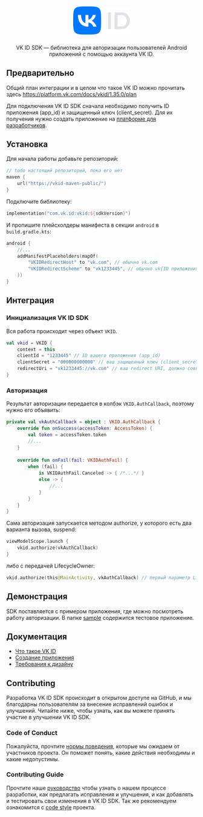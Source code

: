 <div align="center">
  <h1 align="center">
    <img src="logo.svg" width="150" alt="VK ID SDK Logo">
  </h1>
  <p align="center">
    VK ID SDK — библиотека для авторизации пользователей Android приложений с помощью аккаунта VK ID.
  </p>
</div>

## Предварительно

Общий план интеграции и в целом что такое VK ID можно прочитать здесь https://platform.vk.com/docs/vkid/1.35.0/plan

Для подключения VK ID SDK сначала необходимо получить ID приложения (app_id) и защищенный ключ (client_secret). Для их получения нужно создать приложение на [платформе для разработчиков](https://platform.vk.com/docs/vkid/1.35.0/create-application).


## Установка

Для начала работы добавьте репозиторий:
```kotlin
// todo настоящий репозиторий, пока его нет
maven {
    url("https://vkid-maven-public/")
}
```

Подключите библиотеку:
```kotlin
implementation("com.vk.id:vkid:${sdkVersion}")
```

И пропишите плейсхолдеры манифеста в секции `android` в `build.gradle.kts`:
```kotlin
android {
    //...
    addManifestPlaceholders(mapOf(
        "VKIDRedirectHost" to "vk.com", // обычно vk.com
        "VKIDRedirectScheme" to "vk1233445", // обычно vk{ID приложения}
    ))
}
```

## Интеграция
### Инициализация VK ID SDK
Вся работа происходит через объект `VKID`.
```kotlin
val vkid = VKID {
    context = this
    clientId = "1233445" // ID вашего приложения (app_id)
    clientSecret = "000000000000" // ваш защищенный ключ (client_secret)
    redirectUri = "vk1233445://vk.com" // ваш redirect URI, должно совпадать с тем что указано в VKIDRedirectScheme и VKIDRedirectHost в плейсхолдерах манифеста
}
```
### Авторизация
Результат авторизации передается в колбэк `VKID.AuthCallback`, поэтому нужно его объявить:
```kotlin
private val vkAuthCallback = object : VKID.AuthCallback {
    override fun onSuccess(accessToken: AccessToken) {     
        val token = accessToken.token
        //...
    }
 
    override fun onFail(fail: VKIDAuthFail) {
        when (fail) {
            is VKIDAuthFail.Canceled -> { /*...*/ }
            else -> {
                //...
            }
        }
    }
}
```
Сама авторизация запускается методом authorize, у которого есть два варианта вызова, suspend:
```kotlin
viewModelScope.launch {
    vkid.authorize(vkAuthCallback)
}
```
либо с передачей LifecycleOwner:
```kotlin
vkid.authorize(this@MainActivity, vkAuthCallback) // первый параметр LifecycleOwner, например активити
```

## Демонстрация

SDK поставляется с примером приложения, где можно посмотреть работу авторизации.
В папке [sample](sample) содержится тестовое приложение.

## Документация

- [Что такое VK ID](https://platform.vk.com/docs/vkid/1.35.0/start-page)
- [Создание приложения](https://platform.vk.com/docs/vkid/1.35.0/create-application)
- [Требования к дизайну](https://platform.vk.com/docs/vkid/1.35.0/guidelines/design-rules)

## Contributing
Разработка VK ID SDK происходит в открытом доступе на GitHub, и мы благодарны пользователям за внесение исправлений ошибок и улучшений. Читайте ниже, чтобы узнать, как вы можете принять участие в улучшении VK ID SDK.

### Code of Conduct
Пожалуйста, прочтите [нормы поведения](CODE_OF_CONDUCT.md), которые мы ожидаем от участников проекта. Он поможет понять, какие действия необходимы и какие недопустимы.

### Contributing Guide
Прочтите наше [руководство](CONTRIBUTING.md) чтобы узнать о нашем процессе разработки, как предлагать исправления и улучшения, и как добавлять и тестировать свои изменения в VK ID SDK. Так же рекомендуем ознакомится с [code style](CODE_STYLE.md) проекта.